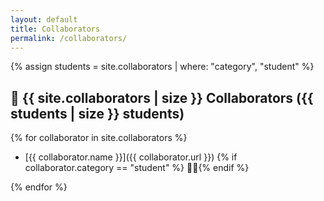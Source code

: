 ```yaml
---
layout: default
title: Collaborators
permalink: /collaborators/
---
```


{% assign students = site.collaborators | where: "category", "student" %}

## 🤝 {{ site.collaborators | size }} Collaborators ({{ students | size }} students)

{% for collaborator in site.collaborators %}

- [{{ collaborator.name }}]({{ collaborator.url }}) {% if collaborator.category == "student" %} 🧑‍🎓{% endif %}

{% endfor %}
